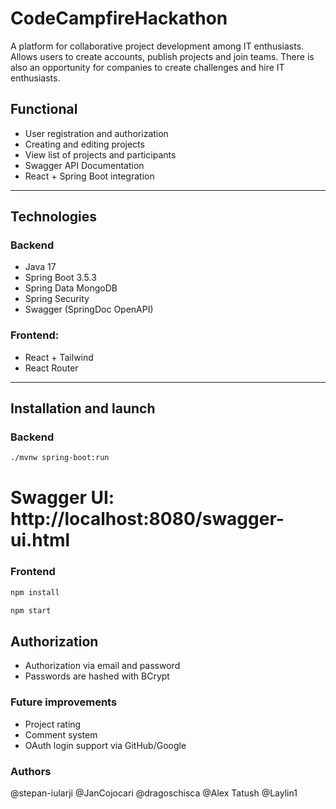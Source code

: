# CodeCampfireHackathon

A platform for collaborative project development among IT enthusiasts. Allows users to create accounts, publish projects and join teams. There is also an opportunity for companies to create challenges and hire IT enthusiasts.

## Functional
- User registration and authorization
- Creating and editing projects
- View list of projects and participants
- Swagger API Documentation
- React + Spring Boot integration

---

## Technologies

### Backend
- Java 17
- Spring Boot 3.5.3
- Spring Data MongoDB
- Spring Security
- Swagger (SpringDoc OpenAPI)

### Frontend:
- React + Tailwind
- React Router

---

## Installation and launch

### Backend
```bash
./mvnw spring-boot:run
```
# Swagger UI: http://localhost:8080/swagger-ui.html

### Frontend
```bash
npm install

npm start
```
## Authorization

- Authorization via email and password
- Passwords are hashed with BCrypt


### Future improvements

- Project rating
- Comment system
- OAuth login support via GitHub/Google


### Authors
@stepan-iularji
@JanCojocari
@dragoschisca
@Alex Tatush
@Laylin1
